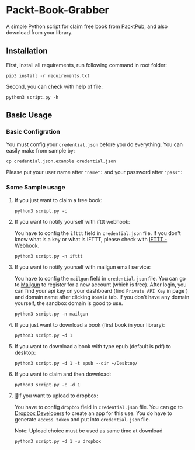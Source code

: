 # Packt-Book-Grabber

A simple Python script for claim free book from [PacktPub](https://www.packtpub.com/), and also download from your library.

## Installation

First, install all requirements, run following command in root folder:

```shell
pip3 install -r requirements.txt
```

Second, you can check with help of file:

```shell
python3 script.py -h
```



## Basic Usage

### Basic Configration

You must config your `credential.json` before you do everything. You can easily make from sample by:

```shell
cp credential.json.example credential.json
```

Please put your user name after `"name":` and your password after `"pass":`

### Some Sample usage

1. If you just want to claim a free book:

   ```shell
   python3 script.py -c
   ```


2. If you want to notify yourself with ifttt webhook:

   You have to config the `ifttt` field in  `credential.json` file. If you don't know what is a key or what is IFTTT, please check with [IFTTT - Webhook](https://ifttt.com/maker_webhooks).

   ```shell
   python3 script.py -n ifttt
   ```

3. If you want to notify yourself with mailgun email service:

   You have to config the `mailgun` field in `credential.json` file. You can go to [Mailgun](https://www.mailgun.com/) to register for a new account (which is free). After login, you can find your api key on your dashboard (find `Private API Key` in page ) and domain name after clicking `Domain` tab. If you don't have any domain yourself, the sandbox domain is good to use.

   ```
   python3 script.py -n mailgun
   ```

4. If you just want to download a book (first book in your library):

   ```shell
   python3 script.py -d 1
   ```

5. If you want to download a book with type epub (default is pdf) to desktop:

   ```Shell
   python3 script.py -d 1 -t epub --dir ~/Desktop/
   ```

6. If you want to claim and then download:

   ```shell
   python3 script.py -c -d 1
   ```

7. If you want to upload to dropbox:

   You have to config `dropbox` field in `credential.json` file. You can go to [Dropbox Developers](https://www.dropbox.com/developers/apps/) to create an app for this use. You do have to generate `access token` and put into `credential.json` file.

   Note: Upload choice must be used as same time at download

   ```shell
   python3 script.py -d 1 -u dropbox
   ```

   ​